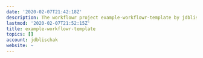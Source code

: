 ```yaml
---
date: '2020-02-07T21:42:18Z'
description: The workflowr project example-workflowr-template by jdblischak
lastmod: '2020-02-07T21:52:15Z'
title: example-workflowr-template
topics: []
account: jdblischak
website: ~
---
```


